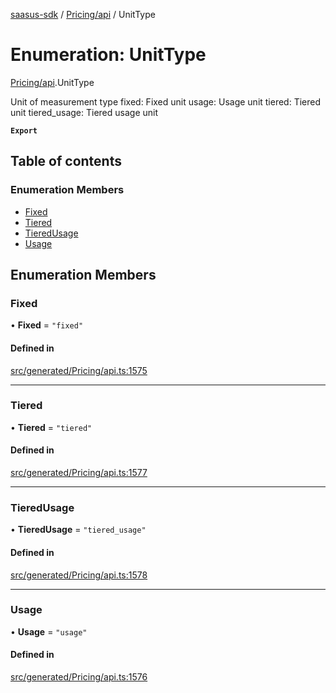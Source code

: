 [saasus-sdk](../README.md) / [Pricing/api](../modules/Pricing_api.md) / UnitType

# Enumeration: UnitType

[Pricing/api](../modules/Pricing_api.md).UnitType

Unit of measurement type fixed: Fixed unit usage: Usage unit tiered: Tiered unit tiered_usage: Tiered usage unit

**`Export`**

## Table of contents

### Enumeration Members

- [Fixed](Pricing_api.UnitType.md#fixed)
- [Tiered](Pricing_api.UnitType.md#tiered)
- [TieredUsage](Pricing_api.UnitType.md#tieredusage)
- [Usage](Pricing_api.UnitType.md#usage)

## Enumeration Members

### Fixed

• **Fixed** = ``"fixed"``

#### Defined in

[src/generated/Pricing/api.ts:1575](https://github.com/saasus-platform/saasus-sdk-javascript/blob/997c544/src/generated/Pricing/api.ts#L1575)

___

### Tiered

• **Tiered** = ``"tiered"``

#### Defined in

[src/generated/Pricing/api.ts:1577](https://github.com/saasus-platform/saasus-sdk-javascript/blob/997c544/src/generated/Pricing/api.ts#L1577)

___

### TieredUsage

• **TieredUsage** = ``"tiered_usage"``

#### Defined in

[src/generated/Pricing/api.ts:1578](https://github.com/saasus-platform/saasus-sdk-javascript/blob/997c544/src/generated/Pricing/api.ts#L1578)

___

### Usage

• **Usage** = ``"usage"``

#### Defined in

[src/generated/Pricing/api.ts:1576](https://github.com/saasus-platform/saasus-sdk-javascript/blob/997c544/src/generated/Pricing/api.ts#L1576)
